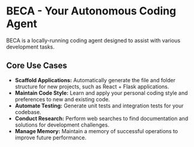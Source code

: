 # BECA - Your Autonomous Coding Agent

BECA is a locally-running coding agent designed to assist with various development tasks.

## Core Use Cases

*   **Scaffold Applications:** Automatically generate the file and folder structure for new projects, such as React + Flask applications.
*   **Maintain Code Style:** Learn and apply your personal coding style and preferences to new and existing code.
*   **Automate Testing:** Generate unit tests and integration tests for your codebase.
*   **Conduct Research:** Perform web searches to find documentation and solutions for development challenges.
*   **Manage Memory:** Maintain a memory of successful operations to improve future performance.
